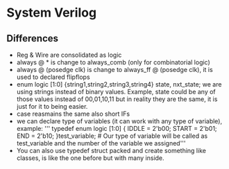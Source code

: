 # System Verilog
## Differences
+ Reg & Wire are consolidated as logic
+ always @ * is change to always_comb (only for combinatorial logic)
+ always @ (posedge clk) is change to always_ff @ (posedge clk), it is used to declared flipflops
+ enum logic [1:0] {string1,string2,string3,string4} state, nxt_state; we are using strings instead of binary values. Example, state could be any of those values instead of 00,01,10,11 but in reality they are the same, it is just for it to being easier.
+ case reasmains the same also short IFs
+ we can declare type of variables (it can work with any type of variable), example:
''' typedef enum logic [1:0]
{
	IDDLE		= 2'b00;
	START		= 2'b01;
	END 		= 2'b10;
}test_variable; # Our type of variable will be called as test_variable and the number of the variable we assigned'''
+ You can also use typedef struct packed and create something like classes, is like the one before but with many inside.
  